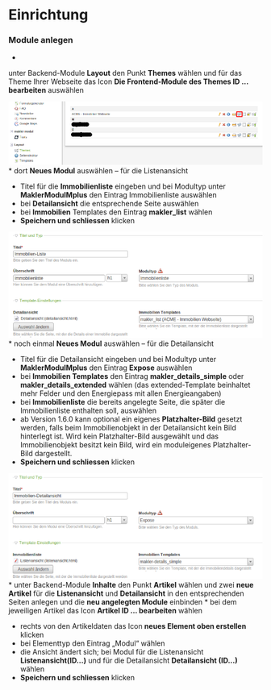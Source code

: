 # Einrichtung

### Module anlegen

* 
unter Backend-Module **Layout** den Punkt **Themes** wählen und für das Theme Ihrer Webseite das Icon **Die Frontend-Module des Themes ID … bearbeiten** auswählen

![](einrichtung-schritt1.png)
* 
dort **Neues Modul** auswählen – für die Listenansicht
 * Titel für die **Immobilienliste** eingeben und bei Modultyp unter **MaklerModulMplus**
den Eintrag Immobilienliste auswählen
 * bei **Detailansicht** die entsprechende Seite auswählen
 * bei **Immobilien** Templates den Eintrag **makler_list** wählen
 * **Speichern und schliessen** klicken

![](einrichtung-schritt2neu2.png)
* 
noch einmal **Neues Modul** auswählen – für die Detailansicht
 * Titel für die Detailansicht eingeben und bei Modultyp unter **MaklerModulMplus**
den Eintrag **Expose** auswählen
 * bei **Immobilien Templates** den Eintrag **makler_details_simple** oder **makler_details_extended** wählen (das extended-Template beinhaltet mehr Felder und den Energiepass mit allen Energieangaben)
 * bei **Immobilienliste** die bereits angelegte Seite, die später die Immobilienliste enthalten soll, auswählen
 * ab Version 1.6.0 kann optional ein eigenes **Platzhalter-Bild** gesetzt werden, falls beim Immobilienobjekt in der Detailansicht kein Bild hinterlegt ist. Wird kein Platzhalter-Bild ausgewählt und das Immobilienobjekt besitzt kein Bild, wird ein moduleigenes Platzhalter-Bild dargestellt. 
 * **Speichern und schliessen** klicken

![](einrichtung-schritt3.png)
* 
unter Backend-Module **Inhalte** den Punkt **Artikel** wählen und zwei **neue Artikel** für die **Listenansicht** und
**Detailansicht** in den entsprechenden Seiten anlegen und die **neu angelegten Module** einbinden
* 
bei dem jeweiligen Artikel das Icon **Artikel ID … bearbeiten** wählen
 * rechts von den Artikeldaten das Icon **neues Element oben erstellen** klicken
 * bei Elementtyp den Eintrag „Modul“ wählen
 * die Ansicht ändert sich; bei Modul für die Listenansicht **Listenansicht(ID...)**
und für die Detailansicht **Detailansicht (ID...)** wählen
 * **Speichern und schliessen** klicken